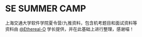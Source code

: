 # SE SUMMER CAMP
上海交通大学软件学院夏令营/九推资料，包含机考题目和面试资料等  
资料由 [@Ethereal-O](https://github.com/Ethereal-O) 学长提供，并在此基础上进行整理，感谢喵！  